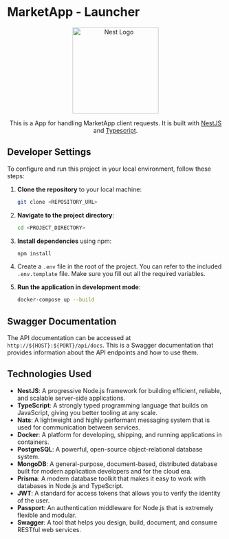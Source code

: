 # MarketApp - Launcher

<p align="center">
  <a href="http://nestjs.com/" target="blank"><img src="https://nestjs.com/img/logo-small.svg" width="200" alt="Nest Logo" /></a>
</p>

<p align="center">This is a App for handling MarketApp client requests. It is built with <a href="http://nestjs.com" target="blank">NestJS</a> and <a href="https://www.typescriptlang.org/" target="blank">Typescript</a>.</p>

## Developer Settings

To configure and run this project in your local environment, follow these steps:

1. **Clone the repository** to your local machine:

   ```bash
   git clone <REPOSITORY_URL>
   ```

2. **Navigate to the project directory**:

   ```bash
   cd <PROJECT_DIRECTORY>
   ```

3. **Install dependencies** using npm:

   ```bash
   npm install
   ```

4. Create a `.env` file in the root of the project. You can refer to the included `.env.template` file. Make sure you fill out all the required variables.

5. **Run the application in development mode**:

   ```bash
   docker-compose up --build
   ```

## Swagger Documentation

The API documentation can be accessed at `http://${HOST}:${PORT}/api/docs`. This is a Swagger documentation that provides information about the API endpoints and how to use them.

## Technologies Used

- **NestJS**: A progressive Node.js framework for building efficient, reliable, and scalable server-side applications.
- **TypeScript**: A strongly typed programming language that builds on JavaScript, giving you better tooling at any scale.
- **Nats**: A lightweight and highly performant messaging system that is used for communication between services.
- **Docker**: A platform for developing, shipping, and running applications in containers.
- **PostgreSQL**: A powerful, open-source object-relational database system.
- **MongoDB**: A general-purpose, document-based, distributed database built for modern application developers and for the cloud era.
- **Prisma**: A modern database toolkit that makes it easy to work with databases in Node.js and TypeScript.
- **JWT**: A standard for access tokens that allows you to verify the identity of the user.
- **Passport**: An authentication middleware for Node.js that is extremely flexible and modular.
- **Swagger**: A tool that helps you design, build, document, and consume RESTful web services.
